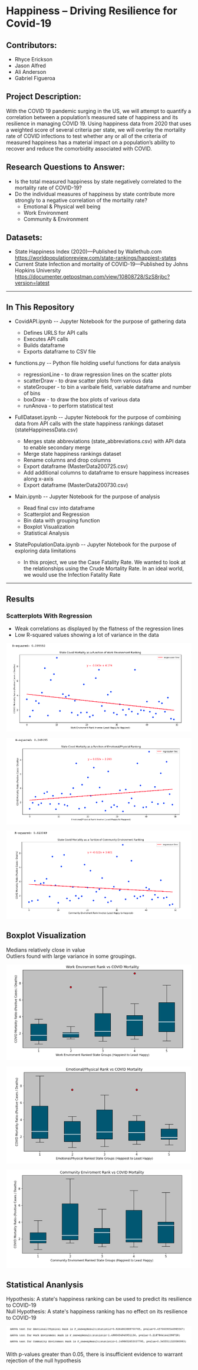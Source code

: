 # Happiness – Driving Resilience for Covid-19

## Contributors:

*  Rhyce Erickson
*  Jason Alfred
*  Ali Anderson
*  Gabriel Figueroa


## Project Description:

With the COVID 19 pandemic surging in the US, we will attempt to quantify a correlation between a population’s measured sate of happiness and its resilience in managing COVID 19.   Using happiness data from 2020 that uses a weighted score of several criteria per state, we will overlay the mortality rate of COVID infections to test whether any or all of the criteria of measured happiness has a material impact on a population’s ability to recover and reduce the comorbidity associated with COVID.


## Research Questions to Answer:

*  Is the total measured happiness by state negatively correlated to the mortality rate of COVID-19?
*  Do the individual measures of happiness by state contribute more strongly to a negative correlation of the mortality rate?
	*  Emotional & Physical well being
	*  Work Environment
	*  Community & Environment


## Datasets:

*	State Happiness Index (2020)—Published by Wallethub.com
			https://worldpopulationreview.com/state-rankings/happiest-states
*	Current State Infection and mortality of COVID-19—Published by Johns Hopkins University
			https://documenter.getpostman.com/view/10808728/SzS8rjbc?version=latest

---
## In This Repository
* CovidAPI.ipynb -- Jupyter Notebook for the purpose of gathering data
	* Defines URLS for API calls
	* Executes API calls
	* Builds dataframe
	* Exports dataframe to CSV file

* functions.py -- Python file holding useful functions for data analysis
	* regressionLine - to draw regression lines on the scatter plots  
	* scatterDraw - to draw scatter plots from various data  
	* stateGrouper - to bin a varibale field, variable dataframe and number of bins  
	* boxDraw - to draw the box plots of various data  
	* runAnova - to perform statistical test

* FullDataset.ipynb -- Jupyter Notebook for the purpose of combining data from API calls with the state happiness rankings dataset (stateHappinessData.csv)
	* Merges state abbreviations (state_abbreviations.csv) with API data to enable secondary merge
	* Merge state happiness rankings dataset
	* Rename columns and drop columns
	* Export dataframe (MasterData200725.csv)
	* Add additional columns to dataframe to ensure happiness increases along x-axis
	* Export dataframe (MasterData200730.csv)

* Main.ipynb -- Jupyter Notebook for the purpose of analysis
	* Read final csv into dataframe
	* Scatterplot and Regression
	* Bin data with grouping function
	* Boxplot Visualization
	* Statistical Analysis

* StatePopulationData.ipynb -- Jupyter Notebook for the purpose of exploring data limitations
	*  In this project, we use the Case Fatality Rate. We wanted to look at the relationships using the Crude Mortality Rate. In an ideal world, we would use the Infection Fatality Rate


----

## Results
### Scatterplots With Regression
* Weak correlations as displayed by the flatness of the regression lines  
* Low R-squared values showing a lot of variance in the data

![State Covid Mortality as a Function of Work Environment Ranking](images/plot1.png)

![State Covid Mortality as a Function of Emotional/Physical Ranking](images/plot2.png)

![State Covid Mortality as a Function of Community Environment Ranking](images/plot3.png)

## Boxplot Visualization
Medians relatively close in value  
Outliers found with large variance in some groupings.

![Work Environment Rank vs COVID Mortality](images/box1.png)

![Emotional Physical Rank vs COVID Mortality](images/box2.png)

![Community Environment Rank vs COVID Mortality](images/box3.png)

## Statistical Ananlysis
Hypothesis: A state's happiness ranking can be used to predict its resilience to COVID-19  
Null Hypothesis: A state's happiness ranking has no effect on its resilience to COVID-19


![ANOVA Statistical Test](images/statTest.png)

With p-values greater than 0.05, there is insufficient evidence to warrant rejection of the null hypothesis

<!-- Alexis's Contributions:  
	Researched Covid and Census APIs and helped create the code to gather the COVID Data from the API
	Explored the Crude Mortality Rate and used the census package to gather the data necessary to perform that analysis
	Assisted other team members in writing code for the project including code to work with the data and some functions
	Helped with code clean up & organizing our functions into a python file 
	Performed some other small tasks to improve the overall project including creating inverse columns in the master dataframe

Rhyce's Contributions:  
	Merged happiness and coronavirus datasets into our project's main dataset.
	Evaluated covid mortality as a function of community happiness and made scatter plot with regression line
	Drew conclusions on the project's finding from ANOVA test results
	Presented on statistical testing and conclusions and commented on dataset limitations


Jason's Contributions:  
I developed the following functions in a .py file for our data analysis and to import into our Jupyter notebook:  
* regressionLine - to draw regression lines on the scatter plots  
* scatterDraw - to draw scatter plots from various data  
* stateGrouper - to bin a varibale field, variable dataframe and number of bins  
* boxDraw - to draw the box plots of various data  

Wrote the API Call and dataframe for the COVID state data (CovidAPI.ipynb)  
epochConverter function - to convert Unix eopch date received in the COVID API data  
Assisted other team members in writing code for the project including code to work with the data and some functions -->